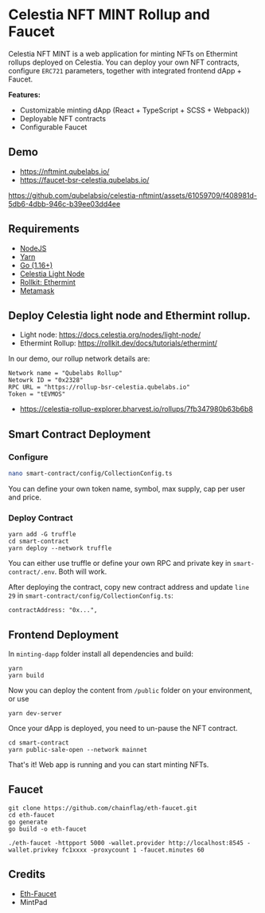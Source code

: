 
# Celestia NFT MINT Rollup and Faucet

Celestia NFT MINT is a web application for minting NFTs on Ethermint rollups deployed on Celestia. You can deploy your own NFT contracts, configure `ERC721` parameters, together with integrated frontend dApp + Faucet.

**Features:**
* Customizable minting dApp (React + TypeScript + SCSS + Webpack))
* Deployable NFT contracts
* Configurable Faucet 

## Demo

* https://nftmint.qubelabs.io/
* https://faucet-bsr-celestia.qubelabs.io/

https://github.com/qubelabsio/celestia-nftmint/assets/61059709/f408981d-5db6-4dbb-946c-b39ee03dd4ee

## Requirements
* [NodeJS](https://nodejs.org/en)
* [Yarn](https://classic.yarnpkg.com/lang/en/docs/install)
* [Go (1.16+)](https://go.dev/)
* [Celestia Light Node](https://docs.celestia.org/nodes/light-node/)
* [Rollkit: Ethermint](https://rollkit.dev/docs/tutorials/ethermint)
* [Metamask](https://metamask.io/)

## Deploy Celestia light node and Ethermint rollup.
* Light node: https://docs.celestia.org/nodes/light-node/
* Ethermint Rollup: https://rollkit.dev/docs/tutorials/ethermint/

In our demo, our rollup network details are:
```
Network name = "Qubelabs Rollup"
Netowrk ID = "0x2328"
RPC URL = "https://rollup-bsr-celestia.qubelabs.io"
Token = "tEVMOS"
```
* https://celestia-rollup-explorer.bharvest.io/rollups/7fb347980b63b6b8

## Smart Contract Deployment

### Configure
```bash
nano smart-contract/config/CollectionConfig.ts
```
You can define your own token name, symbol, max supply, cap per user and price.
### Deploy Contract
```
yarn add -G truffle
cd smart-contract
yarn deploy --network truffle
```
You can either use truffle or define your own RPC and private key in `smart-contract/.env`. Both will work.

After deploying the contract, copy new contract address and update `line 29` in `smart-contract/config/CollectionConfig.ts`:
```
contractAddress: "0x...",
```
## Frontend Deployment
In `minting-dapp` folder install all dependencies and build:
```
yarn
yarn build
```
Now you can deploy the content from `/public` folder on your environment, or use 
```
yarn dev-server
```

Once your dApp is deployed, you need to un-pause the NFT contract.

```
cd smart-contract
yarn public-sale-open --network mainnet
```

That's it! Web app is running and you can start minting NFTs.


## Faucet

```
git clone https://github.com/chainflag/eth-faucet.git
cd eth-faucet
go generate
go build -o eth-faucet

./eth-faucet -httpport 5000 -wallet.provider http://localhost:8545 -wallet.privkey fc1xxxx -proxycount 1 -faucet.minutes 60
```

## Credits
* [Eth-Faucet](https://github.com/chainflag/eth-faucet)
* MintPad





